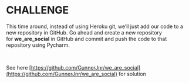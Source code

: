 CHALLENGE
=========

This time around, instead of using Heroku git, we’ll just add our code to a new
repository in GitHub. Go ahead and create a new repository
for **we_are_social** in GitHub and commit and push the code to that repository
using Pycharm.

 

See here
[https://github.com/GunnerJnr/we_are_social](https://github.com/GunnerJnr/we_are_social)
for solution
